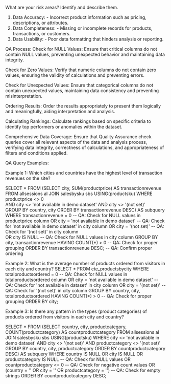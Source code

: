 What are your risk areas? Identify and describe them.
1. Data Accuracy:
          - Incorrect product information such as pricing, descriptions, or attributes.
2. Data Completeness:
          - Missing or incomplete records for products, transactions, or customers.
3. Data Usability:
          - Poor data formatting that hinders analysis or reporting.

   
QA Process:
Check for NULL Values: Ensure that critical columns do not contain NULL values, preventing unexpected behavior and maintaining data integrity.

Check for Zero Values: Verify that numeric columns do not contain zero values, ensuring the validity of calculations and preventing errors.

Check for Unexpected Values: Ensure that categorical columns do not contain unexpected values, maintaining data consistency and preventing misinterpretation.

Ordering Results: Order the results appropriately to present them logically and meaningfully, aiding interpretation and analysis.

Calculating Rankings: Calculate rankings based on specific criteria to identify top performers or anomalies within the dataset.

Comprehensive Data Coverage: Ensure that Quality Assurance check queries cover all relevant aspects of the data and analysis process, verifying data integrity, correctness of calculations, and appropriateness of filters and conditions applied.


QA Query Examples:


Example 1: Which cities and countries have the highest level of transaction revenues on the site?


SELECT   *
FROM    (SELECT   city, SUM(productprice) AS transactionrevenue
         FROM     allsessions al
         JOIN     salesbysku sbs USING(productsku)
         WHERE    productprice <> 0  
         	        AND city <> 'not available in demo dataset' 
         	        AND city <> '(not set)'          
         GROUP BY country, city
         ORDER BY transactionrevenue DESC) AS subquery  
WHERE    transactionrevenue = 0  -- QA: Check for NULL values in productprice column
         OR city = 'not available in demo dataset' -- QA: Check for 'not available in demo dataset' in city column
         OR city = '(not set)'  -- QA: Check for '(not set)' in city column         
         OR city IS NULL  -- QA: Check for NULL values in city column
GROUP BY city, transactionrevenue
HAVING   COUNT(*) > 0  -- QA: Check for proper grouping
ORDER BY transactionrevenue DESC;  -- QA: Confirm proper ordering


Example 2: What is the average number of products ordered from visitors in each city and country?
SELECT   *
FROM     cte_productsbycity
WHERE    totalproductsordered = 0  -- QA: Check for NULL values in totalproductsordered column
		 OR city = 'not available in demo dataset'  -- QA: Check for 'not available in dataset' in city column
		 OR city = '(not set)'  -- QA: Check for '(not set)' in city column
GROUP BY country, city, totalproductsordered
HAVING   COUNT(*) > 0  -- QA: Check for proper grouping
ORDER BY city;


Example 3: Is there any pattern in the types (product categories) of products ordered from visitors in each city and country?


SELECT   *
FROM    (SELECT   country, city, productcategory, COUNT(productcategory) AS countproductcategory
         FROM     allsessions al
         JOIN     salesbysku sbs USING(productsku)
         WHERE    city <> 'not available in demo dataset'
	        AND city <> '(not set)'
	        AND productcategory <> '(not set)'
         GROUP BY country, city, productcategory
         ORDER BY countproductcategory DESC) AS subquery
WHERE    country IS NULL OR city IS NULL OR productcategory IS NULL  -- QA: Check for NULL values
         OR countproductcategory <= 0  -- QA: Check for negative count values
         OR (country = '' OR city = '' OR productcategory = '')  -- QA: Check for empty strings
ORDER BY countproductcategory DESC;




